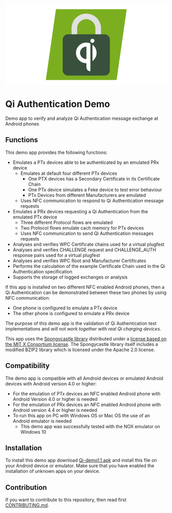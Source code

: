 ![Logo](/qi_ath.png)

# Qi Authentication Demo

Demo app to verify and analyze Qi Authentication message exchange at Android phones

## Functions

This demo app provides the following functions: <br />
- Emulates a PTx devices able to be authenticated by an emulated PRx device
  - Emulates at default four different PTx devices
    - One PTX devices has a Secondary Certificate in its Certificate Chain
    - One PTx device simulates a Feke device to test error behaviour
    - PTx Devices from different Manufacturers are emulated
  - Uses NFC communication to respond to Qi Authentication message requests
- Emulates a PRx devices requesting a Qi Authentication from the emulated PTx device
  - Three different Protocol flows are emulated
  - Two Protocol flows emulate cach memory for PTx devices
  - Uses NFC communication to send Qi Authentication messages requests
- Analyses and verifies WPC Certificate chains used for a virtual plugfest
- Analyses and verifies CHALLENGE request and CHALLENGE_AUTH response pairs used for a virtual plugfest
- Analyses and verifies WPC Root and Manufacturer Certificates
- Performs the calculation of the example Certificate Chain used in the Qi Authentication specification
- Supports the storage of logged exchanges or analysis

If this app is installed on two different NFC enabled Android phones, then a Qi Authentication can be demonstrated between these two phones by using NFC communication: 
- One phone is configured to emulate a PTx device
- The other phone is configured to emulate a PRx device

The purpose of this demo app is the validation of Qi Authentication test implementations and *will not work together with real Qi charging devices.*

This app uses the [Spongycastle library](https://github.com/rtyley/spongycastle) distributed under a [license based on the MIT X Consortium license](https://github.com/rtyley/spongycastle/blob/spongy-master/LICENSE.html). The Spongycastle library itself includes a modified BZIP2 library which is licensed under the Apache 2.0 license. 

## Compatibility

The demo app is compatible with all Amdroid devices or emulated Android devices with Android version 4.0 or higher:
- For the emulation of PTx devices an NFC enabled Android phone with Android Version 4.0 or higher is needed
- For the emulation of PRx devices an NFC enabled Android phone with Android version 4.4 or higher is needed
- To run this app on PC with Windows OS or Mac OS the use of an Android emulator is needed
  - This demo app was successfully tested with the NOX emulator on Windows 10

## Installation

To install this demo app download [Qi-demo1.1.apk](Qi-demo1.1.apk) and install this file on your Android device or emulator. Make sure that you have enabled the installation of unknown apps on your device.

## Contribution

If you want to contribute to this repository, then read first [CONTRIBUTING.md](CONTRIBUTING.md).
